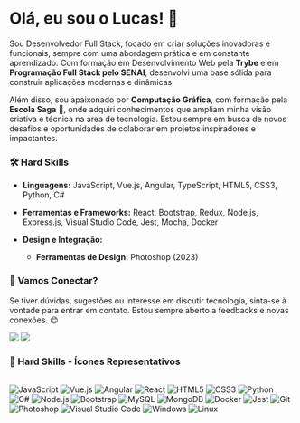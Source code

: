 # Olá, eu sou o Lucas! 👋
Sou Desenvolvedor Full Stack, focado em criar soluções inovadoras e funcionais, sempre com uma abordagem prática e em constante aprendizado. Com formação em Desenvolvimento Web pela **Trybe** e em **Programação Full Stack pelo SENAI**, desenvolvi uma base sólida para construir aplicações modernas e dinâmicas.

Além disso, sou apaixonado por **Computação Gráfica**, com formação pela **Escola Saga** 🎨, onde adquiri conhecimentos que ampliam minha visão criativa e técnica na área de tecnologia. Estou sempre em busca de novos desafios e oportunidades de colaborar em projetos inspiradores e impactantes.

### 🛠️ Hard Skills

- **Linguagens:** JavaScript, Vue.js, Angular, TypeScript, HTML5, CSS3, Python, C#

- **Ferramentas e Frameworks:** React, Bootstrap, Redux, Node.js, Express.js, Visual Studio Code, Jest, Mocha, Docker

- **Design e Integração:**
  - **Ferramentas de Design:** Photoshop (2023)

### 💌 Vamos Conectar?
Se tiver dúvidas, sugestões ou interesse em discutir tecnologia, sinta-se à vontade para entrar em contato. Estou sempre aberto a feedbacks e novas conexões. 😊

<p align="left">
  <a href="lucasarcebispo@gmail.com" alt="Gmail">
  <img src="https://img.shields.io/badge/-Gmail-FF0000?style=flat-square&labelColor=FF0000&logo=gmail&logoColor=white&link=ds4208151@gmail.com" /></a>

  <a href="https://www.linkedin.com/in/lucasarcebispo-dev/" alt="Linkedin">
  <img src="https://img.shields.io/badge/-Linkedin-0e76a8?style=flat-square&logo=Linkedin&logoColor=white&link=https://www.linkedin.com/in/doug-santos/" /></a>

### 🔧 Hard Skills - Ícones Representativos

<div style="display: flex; flex-wrap: wrap; justify-content: center; gap: 10px;">

![JavaScript](https://img.icons8.com/color/48/000000/javascript.png)
![Vue.js](https://img.icons8.com/color/48/4CAF50/vue-js.png)
![Angular](https://img.icons8.com/color/48/DD0031/angularjs.png)
![React](https://img.icons8.com/color/48/61DAFB/react-native.png)
![HTML5](https://img.icons8.com/color/48/000000/html-5.png)
![CSS3](https://img.icons8.com/color/48/000000/css3.png)
![Python](https://img.icons8.com/color/48/000000/python.png)
![C#](https://img.icons8.com/color/48/000000/c-sharp-logo.png)
![Node.js](https://img.icons8.com/color/48/000000/nodejs.png)
![Bootstrap](https://img.icons8.com/color/48/563D7C/bootstrap.png)
![MySQL](https://img.icons8.com/color/48/000000/mysql-logo.png)
![MongoDB](https://img.icons8.com/color/48/47A248/mongodb.png)
![Docker](https://img.icons8.com/color/48/2496ED/docker.png)
![Jest](https://img.icons8.com/external-tal-revivo-color-tal-revivo/48/000000/external-jest-can-collect-code-coverage-information-from-entire-projects-logo-color-tal-revivo.png)
![Git](https://img.icons8.com/color/48/000000/git.png)
![Photoshop](https://img.icons8.com/color/48/31A8FF/adobe-photoshop.png)
![Visual Studio Code](https://img.icons8.com/color/48/000000/visual-studio-code-2019.png)
![Windows](https://img.icons8.com/color/48/0078D6/windows-10.png)
![Linux](https://img.icons8.com/color/48/000000/linux.png)

</div>
